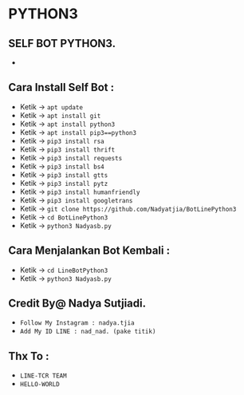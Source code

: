 # PYTHON3
SELF BOT PYTHON3.
------
-
Cara Install Self Bot :
------
- Ketik -> `apt update`
- Ketik -> `apt install git`
- Ketik -> `apt install python3`
- Ketik -> `apt install pip3==python3`
- Ketik -> `pip3 install rsa`
- Ketik -> `pip3 install thrift`
- Ketik -> `pip3 install requests`
- Ketik -> `pip3 install bs4`
- Ketik -> `pip3 install gtts`
- Ketik -> `pip3 install pytz`
- Ketik -> `pip3 install humanfriendly`
- Ketik -> `pip3 install googletrans`
- Ketik -> `git clone https://github.com/Nadyatjia/BotLinePython3`
- Ketik -> `cd BotLinePython3`
- Ketik -> `python3 Nadyasb.py`

Cara Menjalankan Bot Kembali :
------
- Ketik -> `cd LineBotPython3`
- Ketik -> `python3 Nadyasb.py`


Credit By@ Nadya Sutjiadi.
------
- `Follow My Instagram : nadya.tjia`
- `Add My ID LINE : nad_nad. (pake titik)`

Thx To :
------
- `LINE-TCR TEAM`
- `HELLO-WORLD`
